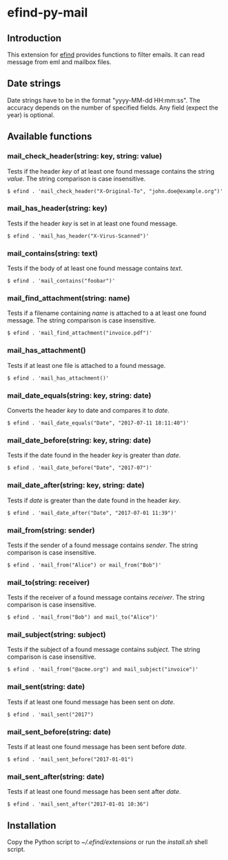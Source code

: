 # efind-py-mail

## Introduction

This extension for [efind](https://github.com/20centaurifux/efind) provides
functions to filter emails. It can read message from eml and mailbox files.

## Date strings

Date strings have to be in the format "yyyy-MM-dd HH:mm:ss". The accuracy depends
on the number of specified fields. Any field (expect the year) is optional.

## Available functions

### mail\_check\_header(string: key, string: value)

Tests if the header *key* of at least one found message contains the string
*value*. The string comparison is case insensitive.

	$ efind . 'mail_check_header("X-Original-To", "john.doe@example.org")'

### mail\_has\_header(string: key)

Tests if the header *key* is set in at least one found message.

	$ efind . 'mail_has_header("X-Virus-Scanned")'

### mail\_contains(string: text)

Tests if the body of at least one found message contains *text*.

	$ efind . 'mail_contains("foobar")'

### mail\_find\_attachment(string: name)

Tests if a filename containing *name* is attached to a at least one found message.
The string comparison is case insensitive.

	$ efind . 'mail_find_attachment("invoice.pdf")'

### mail\_has\_attachment()

Tests if at least one file is attached to a found message.

	$ efind . 'mail_has_attachment()'

### mail\_date\_equals(string: key, string: date)

Converts the header *key* to date and compares it to *date*.

	$ efind . 'mail_date_equals("Date", "2017-07-11 18:11:40")'

### mail\_date\_before(string: key, string: date)

Tests if the date found in the header *key* is greater than *date*.

	$ efind . 'mail_date_before("Date", "2017-07")'

### mail\_date\_after(string: key, string: date)

Tests if *date* is greater than the date found in the header *key*.

	$ efind . 'mail_date_after("Date", "2017-07-01 11:39")'

### mail\_from(string: sender)

Tests if the sender of a found message contains *sender*. The string comparison is
case insensitive.

	$ efind . 'mail_from("Alice") or mail_from("Bob")'

### mail\_to(string: receiver)

Tests if the receiver of a found message contains *receiver*. The string comparison is
case insensitive.

	$ efind . 'mail_from("Bob") and mail_to("Alice")'

### mail\_subject(string: subject)

Tests if the subject of a found message contains *subject*. The string comparison is
case insensitive.

	$ efind . 'mail_from("@acme.org") and mail_subject("invoice")'

### mail\_sent(string: date)

Tests if at least one found message has been sent on *date*.

	$ efind . 'mail_sent("2017")

### mail\_sent\_before(string: date)

Tests if at least one found message has been sent before *date*.

	$ efind . 'mail_sent_before("2017-01-01")

### mail\_sent\_after(string: date)

Tests if at least one found message has been sent after *date*.

	$ efind . 'mail_sent_after("2017-01-01 10:36")

## Installation

Copy the Python script to *~/.efind/extensions* or run the *install.sh* shell script.
